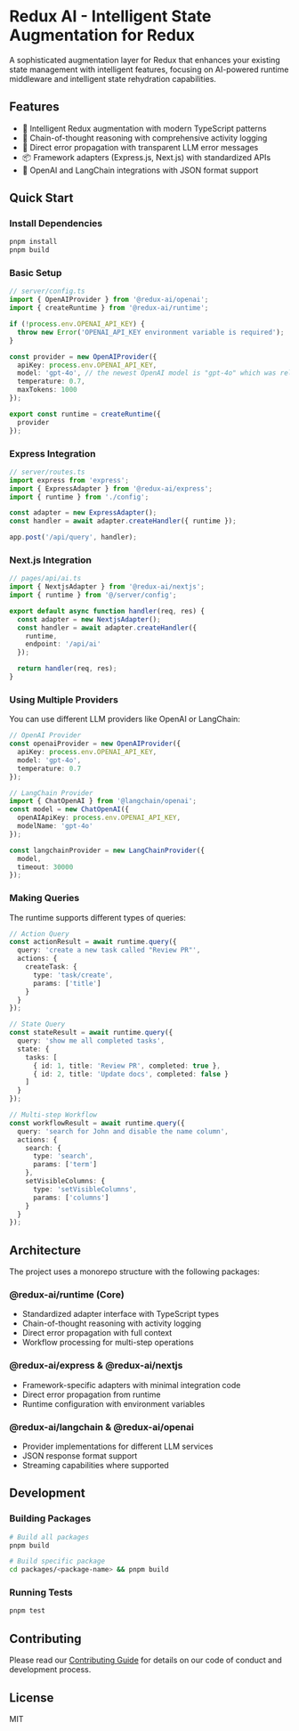 # Redux AI - Intelligent State Augmentation for Redux

A sophisticated augmentation layer for Redux that enhances your existing state management with intelligent features, focusing on AI-powered runtime middleware and intelligent state rehydration capabilities.

## Features

- 🧠 Intelligent Redux augmentation with modern TypeScript patterns
- 🔄 Chain-of-thought reasoning with comprehensive activity logging
- 🐛 Direct error propagation with transparent LLM error messages
- 📦 Framework adapters (Express.js, Next.js) with standardized APIs
- 🤖 OpenAI and LangChain integrations with JSON format support

## Quick Start

### Install Dependencies

```bash
pnpm install
pnpm build
```

### Basic Setup

```typescript
// server/config.ts
import { OpenAIProvider } from '@redux-ai/openai';
import { createRuntime } from '@redux-ai/runtime';

if (!process.env.OPENAI_API_KEY) {
  throw new Error('OPENAI_API_KEY environment variable is required');
}

const provider = new OpenAIProvider({
  apiKey: process.env.OPENAI_API_KEY,
  model: 'gpt-4o', // the newest OpenAI model is "gpt-4o" which was released May 13, 2024
  temperature: 0.7,
  maxTokens: 1000
});

export const runtime = createRuntime({
  provider
});
```

### Express Integration

```typescript
// server/routes.ts
import express from 'express';
import { ExpressAdapter } from '@redux-ai/express';
import { runtime } from './config';

const adapter = new ExpressAdapter();
const handler = await adapter.createHandler({ runtime });

app.post('/api/query', handler);
```

### Next.js Integration

```typescript
// pages/api/ai.ts
import { NextjsAdapter } from '@redux-ai/nextjs';
import { runtime } from '@/server/config';

export default async function handler(req, res) {
  const adapter = new NextjsAdapter();
  const handler = await adapter.createHandler({
    runtime,
    endpoint: '/api/ai'
  });

  return handler(req, res);
}
```

### Using Multiple Providers

You can use different LLM providers like OpenAI or LangChain:

```typescript
// OpenAI Provider
const openaiProvider = new OpenAIProvider({
  apiKey: process.env.OPENAI_API_KEY,
  model: 'gpt-4o',
  temperature: 0.7
});

// LangChain Provider
import { ChatOpenAI } from '@langchain/openai';
const model = new ChatOpenAI({ 
  openAIApiKey: process.env.OPENAI_API_KEY,
  modelName: 'gpt-4o'
});

const langchainProvider = new LangChainProvider({
  model,
  timeout: 30000
});
```

### Making Queries

The runtime supports different types of queries:

```typescript
// Action Query
const actionResult = await runtime.query({
  query: 'create a new task called "Review PR"',
  actions: {
    createTask: {
      type: 'task/create',
      params: ['title']
    }
  }
});

// State Query
const stateResult = await runtime.query({
  query: 'show me all completed tasks',
  state: {
    tasks: [
      { id: 1, title: 'Review PR', completed: true },
      { id: 2, title: 'Update docs', completed: false }
    ]
  }
});

// Multi-step Workflow
const workflowResult = await runtime.query({
  query: 'search for John and disable the name column',
  actions: {
    search: {
      type: 'search',
      params: ['term']
    },
    setVisibleColumns: {
      type: 'setVisibleColumns',
      params: ['columns']
    }
  }
});
```

## Architecture

The project uses a monorepo structure with the following packages:

### @redux-ai/runtime (Core)
- Standardized adapter interface with TypeScript types
- Chain-of-thought reasoning with activity logging
- Direct error propagation with full context
- Workflow processing for multi-step operations

### @redux-ai/express & @redux-ai/nextjs
- Framework-specific adapters with minimal integration code
- Direct error propagation from runtime
- Runtime configuration with environment variables

### @redux-ai/langchain & @redux-ai/openai
- Provider implementations for different LLM services
- JSON response format support
- Streaming capabilities where supported

## Development

### Building Packages

```bash
# Build all packages
pnpm build

# Build specific package
cd packages/<package-name> && pnpm build
```

### Running Tests

```bash
pnpm test
```

## Contributing

Please read our [Contributing Guide](CONTRIBUTING.md) for details on our code of conduct and development process.

## License

MIT